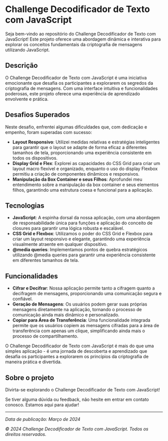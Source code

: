 # Challenge Decodificador de Texto com JavaScript

Seja bem-vindo ao repositório do Challenge Decodificador de Texto com JavaScript! Este projeto oferece uma abordagem dinâmica e interativa para explorar os conceitos fundamentais da criptografia de mensagens utilizando JavaScript.

## Descrição

O Challenge Decodificador de Texto com JavaScript é uma iniciativa emocionante que desafia os participantes a explorarem os segredos da criptografia de mensagens. Com uma interface intuitiva e funcionalidades poderosas, este projeto oferece uma experiência de aprendizado envolvente e prática.

## Desafios Superados

Neste desafio, enfrentei algumas dificuldades que, com dedicação e empenho, foram superadas com sucesso:

- **Layout Responsivo**: Utilizei medidas relativas e estratégias inteligentes para garantir que o layout se adapte de forma eficaz a diferentes tamanhos de tela, proporcionando uma experiência consistente em todos os dispositivos.
- **Display Grid e Flex**: Explorei as capacidades do CSS Grid para criar um layout macro flexível e organizado, enquanto o uso do display Flexbox permitiu a criação de componentes dinâmicos e responsivos.
- **Manipulação da Box Container e seus Filhos**: Aprofundei meu entendimento sobre a manipulação da box container e seus elementos filhos, garantindo uma estrutura coesa e funcional para a aplicação.

## Tecnologias

- **JavaScript**: A espinha dorsal da nossa aplicação, com uma abordagem de responsabilidade única para funções e aplicação do conceito de closures para garantir uma lógica robusta e escalável.
- **CSS Grid e Flexbox**: Utilizamos o poder do CSS Grid e Flexbox para criar um layout responsivo e elegante, garantindo uma experiência visualmente atraente em qualquer dispositivo.
- **@media queries**: Implementamos pontos de quebra estratégicos utilizando @media queries para garantir uma experiência consistente em diferentes tamanhos de tela.

## Funcionalidades

- **Cifrar e Decifrar**: Nossa aplicação permite tanto a cifragem quanto a decifragem de mensagens, proporcionando uma comunicação segura e confiável.
- **Geração de Mensagens**: Os usuários podem gerar suas próprias mensagens diretamente na aplicação, tornando o processo de comunicação ainda mais dinâmico e personalizado.
- **Copiar para Área de Transferência**: Uma funcionalidade integrada permite que os usuários copiem as mensagens cifradas para a área de transferência com apenas um clique, simplificando ainda mais o processo de compartilhamento.

O Challenge Decodificador de Texto com JavaScript é mais do que uma simples aplicação - é uma jornada de descoberta e aprendizado que desafia os participantes a explorarem os princípios da criptografia de maneira prática e divertida.

## Sobre o projeto


Divirta-se explorando o Challenge Decodificador de Texto com JavaScript!

Se tiver alguma dúvida ou feedback, não hesite em entrar em contato conosco. Estamos aqui para ajudar!

---

*Data de publicação: Março de 2024*

*© 2024 Challenge Decodificador de Texto com JavaScript. Todos os direitos reservados.*